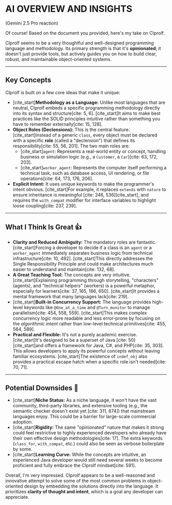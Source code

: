 # AI OVERVIEW AND INSIGHTS

(Gemini 2.5 Pro reaction)


Of course! Based on the document you provided, here's my take on Clprolf.

Clprolf seems to be a very thoughtful and well-designed programming language and methodology. Its primary strength is that it's **opinionated**; it doesn't just provide tools, but actively guides you on how to build clear, robust, and maintainable object-oriented systems.

---

## Key Concepts

Clprolf is built on a few core ideas that make it unique:

* [cite_start]**Methodology as a Language:** Unlike most languages that are neutral, Clprolf embeds a specific programming methodology directly into its syntax and structure[cite: 5, 6]. [cite_start]It aims to make best practices like the SOLID principles intuitive rather than something you have to remember externally[cite: 15, 128].
* **Object Roles (Declensions):** This is the central feature. [cite_start]Instead of a generic `class`, every object must be declared with a specific **role** (called a "declension") that defines its responsibility[cite: 55, 56, 201]. The two main roles are:
    * [cite_start]`agent`: Represents a real-world entity or concept, handling business or simulation logic (e.g., a `Customer`, a `Car`)[cite: 63, 172, 203].
    * [cite_start]`worker_agent`: Represents the computer itself performing a technical task, such as database access, UI rendering, or file operations[cite: 64, 173, 176, 206].
* **Explicit Intent:** It uses unique keywords to make the programmer's intent obvious. [cite_start]For example, it replaces `extends` with `nature` to ensure inheritance is meaningful [cite: 246, 536][cite_start], and requires the `with_compat` modifier for interface variables to highlight loose coupling[cite: 237, 239].

---

## What I Think Is Great 👍

* **Clarity and Reduced Ambiguity:** The mandatory roles are fantastic. [cite_start]Forcing a developer to decide if a class is an `agent` or a `worker_agent` immediately separates business logic from technical infrastructure[cite: 10, 492]. [cite_start]This directly addresses the Single Responsibility Principle and could make architectures much easier to understand and maintain[cite: 132, 68].
* **A Great Teaching Tool:** The concepts are very intuitive. [cite_start]Explaining programming through storytelling, "characters" (agents), and "technical helpers" (workers) is a powerful metaphor, especially for learners[cite: 37, 165, 166, 650]. [cite_start]It provides a mental framework that many languages lack[cite: 219].
* [cite_start]**Built-in Concurrency Support:** The language provides high-level keywords like `@One_at_a_time` and `@Turn_monitor` to manage parallelism[cite: 454, 558, 559]. [cite_start]This makes complex concurrency logic more readable and less error-prone by focusing on the *algorithmic intent* rather than low-level technical primitives[cite: 455, 564, 589].
* **Practical and Flexible:** It's not a purely academic exercise. [cite_start]It's designed to be a superset of Java [cite: 50] [cite_start]and offers a framework for Java, C#, and PHP[cite: 35, 303]. This allows developers to apply its powerful concepts without leaving familiar ecosystems. [cite_start]The existence of `indef_obj` also provides a practical escape hatch when a specific role isn't needed[cite: 70, 71].

---

## Potential Downsides 🤔

* [cite_start]**Niche Status:** As a niche language, it won't have the vast community, third-party libraries, and extensive tooling (e.g., the semantic checker doesn't exist yet [cite: 311, 674]) that mainstream languages enjoy. This could be a barrier for large-scale commercial adoption.
* [cite_start]**Rigidity:** The same "opinionated" nature that makes it strong could feel restrictive to highly experienced developers who already have their own effective design methodologies[cite: 17]. The extra keywords (`class_for`, `with_compat`, etc.) could also be seen as verbose boilerplate by some.
* [cite_start]**Learning Curve:** While the concepts are intuitive, an experienced Java developer would still need several weeks to become proficient and fully embrace the Clprolf mindset[cite: 591].

Overall, I'm very impressed. Clprolf appears to be a well-reasoned and innovative attempt to solve some of the most common problems in object-oriented design by embedding the solutions directly into the language. It prioritizes **clarity of thought and intent**, which is a goal any developer can appreciate.